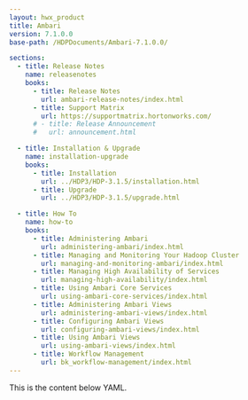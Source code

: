```yaml
---
layout: hwx_product
title: Ambari
version: 7.1.0.0
base-path: /HDPDocuments/Ambari-7.1.0.0/

sections:
  - title: Release Notes
    name: releasenotes
    books:
      - title: Release Notes
        url: ambari-release-notes/index.html
      - title: Support Matrix
        url: https://supportmatrix.hortonworks.com/
      # - title: Release Announcement
      #   url: announcement.html

  - title: Installation & Upgrade
    name: installation-upgrade
    books:
      - title: Installation
        url: ../HDP3/HDP-3.1.5/installation.html
      - title: Upgrade
        url: ../HDP3/HDP-3.1.5/upgrade.html

  - title: How To
    name: how-to
    books:
      - title: Administering Ambari
        url: administering-ambari/index.html
      - title: Managing and Monitoring Your Hadoop Cluster
        url: managing-and-monitoring-ambari/index.html
      - title: Managing High Availability of Services
        url: managing-high-availability/index.html
      - title: Using Ambari Core Services
        url: using-ambari-core-services/index.html
      - title: Administering Ambari Views
        url: administering-ambari-views/index.html
      - title: Configuring Ambari Views
        url: configuring-ambari-views/index.html
      - title: Using Ambari Views
        url: using-ambari-views/index.html
      - title: Workflow Management
        url: bk_workflow-management/index.html
---
```


This is the content below YAML.
